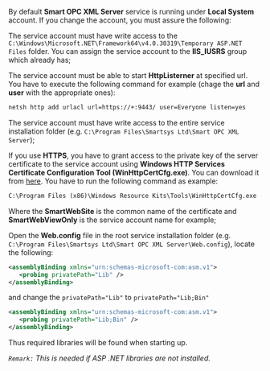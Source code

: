 By default **Smart OPC XML Server** service is running under **Local System** account. If you change the account, you must assure the following:

The service account must have write access to the 
`C:\Windows\Microsoft.NET\Framework64\v4.0.30319\Temporary ASP.NET Files` folder. You can assign the service account to the **IIS\_IUSRS** group which already has;

The service account must be able to start **HttpListerner** at specified url. You have to execute the following command for example (chage the **url** and **user** with the appropriate ones):

```cmd
netsh http add urlacl url=https://+:9443/ user=Everyone listen=yes
```

The service account must have write access to the entire service installation folder (e.g. `C:\Program Files\Smartsys Ltd\Smart OPC XML Server`);

If you use **HTTPS**, you have to grant access to the private key of the server certificate to the service account using **Windows HTTP Services Certificate Configuration Tool (WinHttpCertCfg.exe)**. You can download it from [here](https://www.microsoft.com/en-us/download/details.aspx?id=19801). You have to run the following command as example: 

```cmd
C:\Program Files (x86)\Windows Resource Kits\Tools\WinHttpCertCfg.exe -g -c LOCAL_MACHINE\MY -s "SmartWebSite" -a "SmartWebViewOnly";
```

Where the **SmartWebSite** is the common name of the certificate and **SmartWebViewOnly** is the service account name for example;

Open the **Web.config** file in the root service installation folder (e.g.
`C:\Program Files\Smartsys Ltd\Smart OPC XML Server\Web.config`), locate the following:

```xml
<assemblyBinding xmlns="urn:schemas-microsoft-com:asm.v1">
   <probing privatePath="Lib" />
</assemblyBinding>
```
and change the `privatePath="Lib"` to `privatePath="Lib;Bin"`

```xml
<assemblyBinding xmlns="urn:schemas-microsoft-com:asm.v1">
   <probing privatePath="Lib;Bin" />
</assemblyBinding>
```

Thus required libraries will be found when starting up.

*``Remark:`` This is needed if ASP .NET libraries are not installed.*